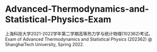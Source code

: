 # Advanced-Thermodynamics-and-Statistical-Physics-Exam
上海科技大学2021-2022学年第二学期高等热力学与统计物理(102362)考试。 Exam of Advanced Thermodynamics and Statistical Physics (202362) @ ShanghaiTech University, Spring 2022.
